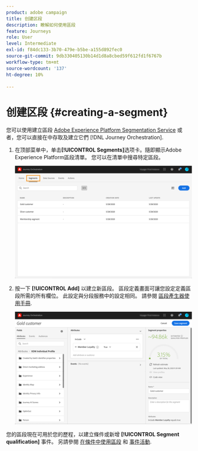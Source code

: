 ```yaml
---
product: adobe campaign
title: 创建区段
description: 瞭解如何使用區段
feature: Journeys
role: User
level: Intermediate
exl-id: f84dc133-3b70-479e-b5be-a155d892fec0
source-git-commit: 9db330405130b14d1d8a8cbed59f612fd1f6767b
workflow-type: tm+mt
source-wordcount: '137'
ht-degree: 10%

---
```


# 创建区段 {#creating-a-segment}

您可以使用建立區段 [Adobe Experience Platform Segmentation Service](https://experienceleague.adobe.com/docs/experience-platform/segmentation/home.html) 或者，您可以直接在中存取及建立它們 [!DNL Journey Orchestration].

1. 在顶部菜单中，单击&#x200B;**[!UICONTROL Segments]**&#x200B;选项卡。隨即顯示Adobe Experience Platform區段清單。 您可以在清單中搜尋特定區段。

   ![](../assets/segment1.png)

1. 按一下 **[!UICONTROL Add]** 以建立新區段。 區段定義畫面可讓您設定定義區段所需的所有欄位。 此設定與分段服務中的設定相同。 請參閱 [區段產生器使用手冊](https://experienceleague.adobe.com/docs/experience-platform/segmentation/ui/overview.html).

   ![](../assets/segment2.png)

您的區段現在可用於您的歷程，以建立條件或新增 **[!UICONTROL Segment qualification]** 事件。 另請參閱 [在條件中使用區段](../segment/using-a-segment.md) 和 [事件活動](../building-journeys/segment-qualification-events.md).
